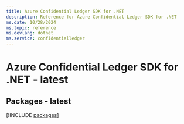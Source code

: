 ```yaml
---
title: Azure Confidential Ledger SDK for .NET
description: Reference for Azure Confidential Ledger SDK for .NET
ms.date: 10/28/2024
ms.topic: reference
ms.devlang: dotnet
ms.service: confidentialledger
---
```

# Azure Confidential Ledger SDK for .NET - latest
## Packages - latest
[!INCLUDE [packages](confidential-ledger-index.md)]